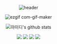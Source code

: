 
<div align="center">

![header](https://capsule-render.vercel.app/api?type=waving&color=timeGradient&height=300&section=header&text=bloodymerry&fontSize=50)

![ezgif com-gif-maker](https://user-images.githubusercontent.com/20503673/190186153-09be3e3d-837c-433b-86ee-b7d539913772.gif)

![아이디's github stats](https://github-readme-stats.vercel.app/api?username=bloodymerry&show_icons=true)

<img src="https://img.shields.io/badge/C%2b%2b-00599C?style=for-the-badge&logo=C%2b%2b&logoColor=white">
<img src="https://img.shields.io/badge/C%23-A8B9CC?style=for-the-badge&logo=csharp&logoColor=white">
<img src="https://img.shields.io/badge/Python-3670A0?style=for-the-badge&logo=python&logoColor=white">
<!-- <br/> -->
<img src="https://img.shields.io/badge/MySQL-4479A1?style=for-the-badge&logo=mysql&logoColor=white">

</div>
